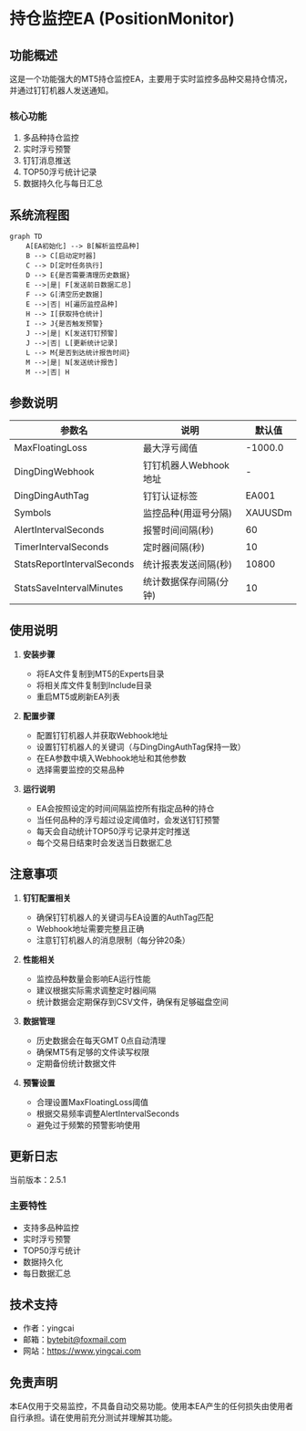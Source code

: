 # 持仓监控EA (PositionMonitor)

## 功能概述

这是一个功能强大的MT5持仓监控EA，主要用于实时监控多品种交易持仓情况，并通过钉钉机器人发送通知。

### 核心功能

1. 多品种持仓监控
2. 实时浮亏预警
3. 钉钉消息推送
4. TOP50浮亏统计记录
5. 数据持久化与每日汇总

## 系统流程图

```mermaid
graph TD
    A[EA初始化] --> B[解析监控品种]
    B --> C[启动定时器]
    C --> D[定时任务执行]
    D --> E{是否需要清理历史数据}
    E -->|是| F[发送前日数据汇总]
    F --> G[清空历史数据]
    E -->|否| H[遍历监控品种]
    H --> I[获取持仓统计]
    I --> J{是否触发预警}
    J -->|是| K[发送钉钉预警]
    J -->|否| L[更新统计记录]
    L --> M{是否到达统计报告时间}
    M -->|是| N[发送统计报告]
    M -->|否| H
```

## 参数说明

| 参数名 | 说明 | 默认值 |
|--------|------|--------|
| MaxFloatingLoss | 最大浮亏阈值 | -1000.0 |
| DingDingWebhook | 钉钉机器人Webhook地址 | - |
| DingDingAuthTag | 钉钉认证标签 | EA001 |
| Symbols | 监控品种(用逗号分隔) | XAUUSDm |
| AlertIntervalSeconds | 报警时间间隔(秒) | 60 |
| TimerIntervalSeconds | 定时器间隔(秒) | 10 |
| StatsReportIntervalSeconds | 统计报表发送间隔(秒) | 10800 |
| StatsSaveIntervalMinutes | 统计数据保存间隔(分钟) | 10 |

## 使用说明

1. **安装步骤**
   - 将EA文件复制到MT5的Experts目录
   - 将相关库文件复制到Include目录
   - 重启MT5或刷新EA列表

2. **配置步骤**
   - 配置钉钉机器人并获取Webhook地址
   - 设置钉钉机器人的关键词（与DingDingAuthTag保持一致）
   - 在EA参数中填入Webhook地址和其他参数
   - 选择需要监控的交易品种

3. **运行说明**
   - EA会按照设定的时间间隔监控所有指定品种的持仓
   - 当任何品种的浮亏超过设定阈值时，会发送钉钉预警
   - 每天会自动统计TOP50浮亏记录并定时推送
   - 每个交易日结束时会发送当日数据汇总

## 注意事项

1. **钉钉配置相关**
   - 确保钉钉机器人的关键词与EA设置的AuthTag匹配
   - Webhook地址需要完整且正确
   - 注意钉钉机器人的消息限制（每分钟20条）

2. **性能相关**
   - 监控品种数量会影响EA运行性能
   - 建议根据实际需求调整定时器间隔
   - 统计数据会定期保存到CSV文件，确保有足够磁盘空间

3. **数据管理**
   - 历史数据会在每天GMT 0点自动清理
   - 确保MT5有足够的文件读写权限
   - 定期备份统计数据文件

4. **预警设置**
   - 合理设置MaxFloatingLoss阈值
   - 根据交易频率调整AlertIntervalSeconds
   - 避免过于频繁的预警影响使用

## 更新日志

当前版本：2.5.1

### 主要特性
- 支持多品种监控
- 实时浮亏预警
- TOP50浮亏统计
- 数据持久化
- 每日数据汇总

## 技术支持

- 作者：yingcai
- 邮箱：bytebit@foxmail.com
- 网站：https://www.yingcai.com

## 免责声明

本EA仅用于交易监控，不具备自动交易功能。使用本EA产生的任何损失由使用者自行承担。请在使用前充分测试并理解其功能。
